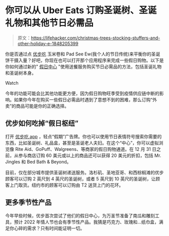 # 你可以从 Uber Eats 订购圣诞树、圣诞礼物和其他节日必需品

> 原文：<https://lifehacker.com/christmas-trees-stocking-stuffers-and-other-holiday-e-1848205399>

你是否通过点 [优步吃](https://www.ubereats.com/) 玉米卷和 Pad See Ew(我个人的节日传统)来平衡你的圣诞饼干摄入量？好吧，你现在也可以打开那个应用程序来完成一些假日购物。以下是你如何通过新的" [假日中心](https://www.ubereats.com/?q=Holiday) "使用送餐服务购买节日必需品的方法，包括圣诞礼物和圣诞树本身。

Watch

今年的功能可能会比其他功能更方便，因为假日购物旺季受到疫情供应链中断的影响。如果你今年在购买一些假日必需品时遇到了意想不到的困难，那么订购“外卖”的商品可能是你的正确选择。

## 优步如何吃掉“假日枢纽”

打开 [优步吃 app](https://apps.apple.com/us/app/uber-eats-food-delivery/id1058959277) ，轻点“假期”广告牌。你也可以使用节日表情符号搜索你需要的东西，比如圣诞树、礼品盒，甚至是圣诞老人夫妇。在这个“中心”，你可以虚拟浏览像 Rite Aid、GoPuff、Walgreens、等商家的假日购物通道。在 12 月 31 日之前，从参与商店订购 60 美元或以上的商品还可以获得 20 美元的折扣，包括 Mr. Jingles 和 Bed Bath & Beyond。

目前，仅在部分城市提供圣诞树递送服务。洛杉矶、圣地亚哥、和西棕榈滩的优步顾客可以订购 2 英尺到 4 英尺的圣诞树，或者 5 英尺到 10 英尺的圣诞树，让顾客上门取货。纽约市的顾客可以订购由 T2 送货上门的花环。

## 更多季节性产品

今年早些时候，优步首次尝试了他们的假日中心，为万圣节准备了南瓜和雕刻工具，预计 2022 年情人节也会有季节性产品。我猜是巧克力、玫瑰和…纸巾盒，满足你心碎的需求？只有时间能证明一切。